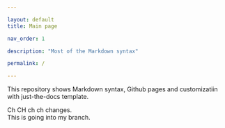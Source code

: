 ```yaml
---

layout: default
title: Main page

nav_order: 1

description: "Most of the Markdown syntax"

permalink: /

---
```

This repository shows Markdown syntax, Github pages and customizatiin with just-the-docs template.

Ch CH ch ch changes.  
This is going into my branch.